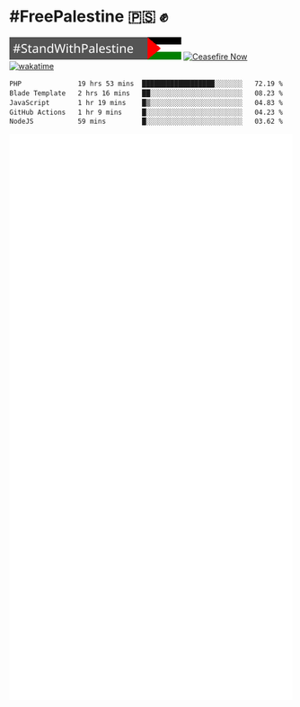 # #FreePalestine 🇵🇸 ✊

[![github](https://raw.githubusercontent.com/saedyousef/StandWithPalestine/main/badges/flat/StandWithPalestine.svg)](https://github.com/saedyousef/StandWithPalestine)
[![Ceasefire Now](https://badge.techforpalestine.org/default)](https://techforpalestine.org/learn-more)
[![wakatime](https://wakatime.com/badge/user/03bf07e2-4c78-4826-8603-8922f0241061.svg)](https://wakatime.com/@03bf07e2-4c78-4826-8603-8922f0241061)
<!-- [![committers.top badge](https://user-badge.committers.top/jordan_private/saedyousef.svg)](https://user-badge.committers.top/jordan_private/saedyousef) -->

<!-- ![Profile Views](https://visitor-badge.glitch.me/badge?page_id=saedyousef.saedyousef&left_color=grey&right_color=blue&left_text=👀+Profile+Views) -->



<!-- <img src="https://github-readme-stats.vercel.app/api?username=saedyousef&show_icons=true&count_private=true" width="100%" /> --> 

<!--START_SECTION:waka-->

```txt
PHP              19 hrs 53 mins  ██████████████████░░░░░░░   72.19 %
Blade Template   2 hrs 16 mins   ██░░░░░░░░░░░░░░░░░░░░░░░   08.23 %
JavaScript       1 hr 19 mins    █▒░░░░░░░░░░░░░░░░░░░░░░░   04.83 %
GitHub Actions   1 hr 9 mins     █░░░░░░░░░░░░░░░░░░░░░░░░   04.23 %
NodeJS           59 mins         █░░░░░░░░░░░░░░░░░░░░░░░░   03.62 %
```

<!--END_SECTION:waka-->
    
<!-- ![github contribution grid snake animation](https://raw.githubusercontent.com/saedyousef/saedyousef/output/github-contribution-grid-snake.svg) -->


![Metrics](./github-metrics.svg)